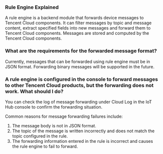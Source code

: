 [//]: # (chinagitpath:XXXXX)

### Rule Engine Explained
A rule engine is a backend module that forwards device messages to Tencent Cloud components. It can filter messages by topic and message content, extract specified fields into new messages and forward them to Tencent Cloud components. Messages are stored and computed by the Tencent Cloud components.

### What are the requirements for the forwarded message format?
Currently, messages that can be forwarded using rule engine must be in JSON format. Forwarding binary messages will be supported in the future.

### A rule engine is configured in the console to forward messages to other Tencent Cloud products, but the forwarding does not work. What should I do?
You can check the log of message forwarding under Cloud Log in the IoT Hub console to confirm the forwarding situation.

Common reasons for message forwarding failures include:
1. The message body is not in JSON format.
2. The topic of the message is written incorrectly and does not match the topic configured in the rule.
3. The forwarding information entered in the rule is incorrect and causes the rule engine to fail to forward.

